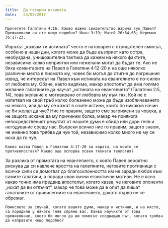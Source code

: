 ```yaml
---
title:  Да говорим истината
date:   24/08/2017
---
```


`Прочетете Галатяни 4:16. Какво важно свидетелство изрича тук Павел? Преживявали ли сте нещо подобно? Йоан 3:19; Матей 26:64,65; Йеремия 36:17-23.`

Изразът „казвам ти истината“ често е натоварен с отрицателен смисъл, особено в наши дни, когато може да бъде възприет като остра, необуздана, унищожителна тактика да кажем на някого фактите, независимо колко неприятни или нежелани могат да бъдат те. Ако не бяха коментарите на Павел в Галатяни 4:12-20 и на още няколко различни места в писмото му, човек би могъл да стигне до погрешния извод, че интересът на Павел към истината на евангелието е по-силен от любовта му. Обаче, както видяхме, макар апостолът да има голямо желание галатяните да научат „истината на евангелието“ (Галатяни 2:5, 14), това желание е мотивирано от любовта му към тях. Кой не е изпитвал на свой гръб колко болезнено може да бъде изобличаването на някого, или да му се кажат в очите истини, които по никакъв начин не би желал да чуе? Ние го правим, защото сме загрижени за човека, а не защото искаме да му причиним болка, макар че понякога непосредственият резултат от нашите думи е обида или дори гняв и негодувание срещу нас. Въпреки всичко ние го правим, защото знаем, че именно това трябва да чуе той, независимо колко много не му се иска да го чуе.

`Какво казва Павел в Галатяни 4:17-20 за хората, на които се противопоставя? Какво още оспорва освен тяхната теология?`

За разлика от прямотата на евангелието, с която Павел вероятно рискува да си навлече яростта на галатяните, неговите противници с всички сили се домогват до благосклонността им не заради любов към самите галатяни, а поради свои лични егоистични мотиви. Не е ясно какво точно има предвид апостолът, когато казва, че неговите опоненти „искат да ви отлъчат“, макар че това може да е опит да лишат галатяните от привилегиите на евангелието, докато първо не се обрежат.

`Помислете за случай, когато вашите думи, макар и истинни, и на място, са породили у някого гняв спрямо вас. Какво научихте от това преживяване, което би могло да ви помогне следващия път, когато трябва да направите нещо подобно?`
